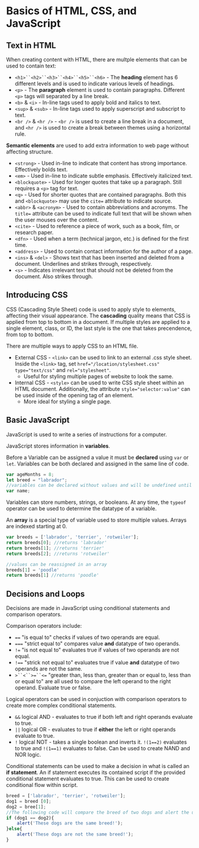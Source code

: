 # Basics of HTML, CSS, and JavaScript

## Text in HTML

When creating content with HTML, there are multple elements that can be used to contain text:

* `<h1>``<h2>``<h3>``<h4>``<h5>``<h6>` - The **heading** element has 6 different levels and is used to indicate various levels of headings.
* `<p>` - The **paragraph** element is used to contain paragraphs. Different `<p>` tags will separated by a line break.
* `<b>` & `<i>` - In-line tags used to apply bold and italics to text.
* `<sup>` & `<sub>` - In-line tags used to apply superscript and subscript to text.
* `<br />` & `<hr />` - `<br />` is used to create a line break in a document, and `<hr />` is used to create a break between themes using a horizontal rule.

**Semantic elements** are used to add extra information to web page without affecting structure.

* `<strong>` - Used in-line to indicate that content has strong importance. Effectively bolds text.
* `<em>` - Used in-line to indicate subtle emphasis. Effectively italicized text.
* `<blockquote>` - Used for longer quotes that take up a paragraph. Still requires a `<p>` tag for text.
* `<q>` - Used for shorter quotes that are contained paragraphs. Both this and `<blockquote>` may use the `cite=` attribute to indicate source.
* `<abbr>` & `<acronym>` - Used to contain abbreviations and acronyms. The `title=` attribute can be used to indicate full text that will be shown when the user mouses over the content.
* `<cite>` - Used to reference a piece of work, such as a book, film, or research paper.
* `<dfn>` - Used when a term (technical jargon, etc.) is defined for the first time.
* `<address>` - Used to contain contact information for the author of a page.
* `<ins>` & `<del>` - Shows text that has been inserted and deleted from a document. Underlines and strikes through, respectively.
* `<s>` - Indicates irrelevant text that should not be deleted from the document. Also strikes through.

## Introducing CSS

CSS (Cascading Style Sheet) code is used to apply style to elements, affecting their visual appearance. The **cascading** quality means that CSS is applied from top to bottom in a document. If multiple styles are applied to a single element, class, or ID, the last style is the one that takes precendence, from top to bottom.

There are multiple ways to apply CSS to an HTML file.

* External CSS - `<link>` can be used to link to an external .css style sheet. Inside the `<link>` tag, set `href="/location/stylesheet.css"` `type="text/css"` and `rel="stylesheet"`.
    * Useful for styling multiple pages of website to look the same.
* Internal CSS - `<style>` can be used to write CSS style sheet within an HTML document. Additionally, the attribute `style="selector:value"` can be used inside of the opening tag of an element.
    * More ideal for styling a single page.

## Basic JavaScript

JavaScript is used to write a series of instructions for a computer.

JavaScript stores information in **variables**.

Before a Variable can be assigned a value it must be **declared** using `var` or `let`. Variables can be both declared and assigned in the same line of code.

```js
var ageMonths = 8;
let breed = "labrador";
//variables can be declared without values and will be undefined until assigned a value.
var name;
```

Variables can store numbers, strings, or booleans. At any time, the `typeof` operator can be used to determine the datatype of a variable.

An **array** is a special type of variable used to store multiple values. Arrays are indexed starting at 0.

```js
var breeds = ['labrador', 'terrier', 'rotweiler'];
return breeds[0]; //returns 'labrador'
return breeds[1]; //returns 'terrier'
return breeds[2]; //returns 'rotweiler'

//values can be reassigned in an array
breeds[1] = 'poodle'
return breeds[1] //returns 'poodle'
```

## Decisions and Loops

Decisions are made in JavaScript using conditional statements and comparison operators.

Comparison operators include:

* `==` "is equal to" checks if values of two operands are equal.
* `===` "strict equal to" compares value **and** datatype of two operands.
* `!=` "is not equal to" evaluates true if values of two operands are not equal.
* `!==` "strick not equal to" evaluates true if value **and** datatype of two operands are not the same.
* `>``<``>=``<=` "greater than, less than, greater than or equal to, less than or equal to" are all used to compare the left operand to the right operand. Evaluate true or false.

Logical operators can be used in conjuction with comparison operators to create more complex conditional statements.

* `&&` logical AND - evaluates to true if both left and right operands evaluate to true.
* `||` logical OR - evaluates to true if **either** the left or right operands evaluate to true.
* `!` logical NOT - takes a single boolean and inverts it. `!(1==2)` evaluates to true and `!(1==1)` evaluates to false. Can be used to create NAND and NOR logic.

Conditional statements can be used to make a decision in what is called an **if statement**. An if statement executes its contained script if the provided conditional statement evaluates to true. This can be used to create conditional flow within script.

```js
breed = ['labrador', 'terrier', 'rotweiler'];
dog1 = breed [0];
dog2 = bree[1];
//The following code will compare the breed of two dogs and alert the user of the result.
if (dog1 == dog2){
    alert('These dogs are the same breed!');
}else{
    alert('These dogs are not the same breed!');
}
```
